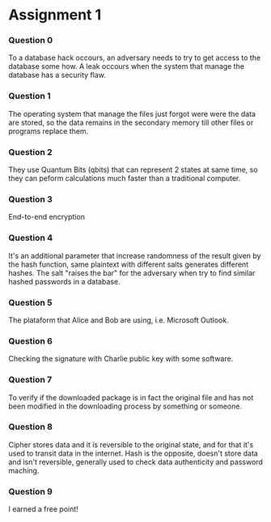 # Assignment 1

### Question 0

To a database hack occours, an adversary needs to try to get access to the database some how.
A leak occours when the system that manage the database has a security flaw.

### Question 1

The operating system that manage the files just forgot were were the data are stored, so the data remains in the secondary memory till other files or programs replace them.

### Question 2

They use Quantum Bits (qbits) that can represent 2 states at same time, so they can peform calculations much faster than a traditional computer.

### Question 3

End-to-end encryption

### Question 4

It's an additional parameter that increase randomness of the result given by the hash function, same plaintext with different salts generates different hashes.
The salt "raises the bar" for the adversary when try to find similar hashed passwords in a database.

### Question 5

The plataform that Alice and Bob are using, i.e. Microsoft Outlook.

### Question 6

Checking the signature with Charlie public key with some software.

### Question 7

To verify if the downloaded package is in fact the original file and has not been modified in the downloading process by something or someone.

### Question 8

Cipher stores data and it is reversible to the original state, and for that it's used to transit data in the internet.
Hash is the opposite, doesn't store data and isn't reversible, generally used to check data authenticity and password maching.

### Question 9

I earned a free point!
